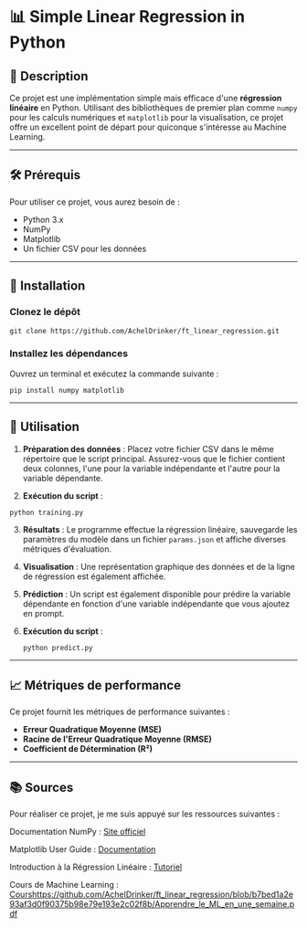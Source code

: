 # 📊 Simple Linear Regression in Python

## 📝 Description

Ce projet est une implémentation simple mais efficace d'une **régression linéaire** en Python. Utilisant des bibliothèques de premier plan comme `numpy` pour les calculs numériques et `matplotlib` pour la visualisation, ce projet offre un excellent point de départ pour quiconque s'intéresse au Machine Learning.

---

## 🛠 Prérequis

Pour utiliser ce projet, vous aurez besoin de :

- Python 3.x
- NumPy
- Matplotlib
- Un fichier CSV pour les données

---

## 🚀 Installation

### Clonez le dépôt

```
git clone https://github.com/AchelDrinker/ft_linear_regression.git
```

### Installez les dépendances

Ouvrez un terminal et exécutez la commande suivante :

```
pip install numpy matplotlib
```

---

## 🎯 Utilisation

1. **Préparation des données** : Placez votre fichier CSV dans le même répertoire que le script principal. Assurez-vous que le fichier contient deux colonnes, l'une pour la variable indépendante et l'autre pour la variable dépendante.

2. **Exécution du script** :

```
python training.py
```

3. **Résultats** : Le programme effectue la régression linéaire, sauvegarde les paramètres du modèle dans un fichier `params.json` et affiche diverses métriques d'évaluation.

4. **Visualisation** : Une représentation graphique des données et de la ligne de régression est également affichée.

5. **Prédiction** : Un script est également disponible pour prédire la variable dépendante en fonction d'une variable indépendante que vous ajoutez en prompt.

6. **Exécution du script** :
   ```
   python predict.py
   ```

---

## 📈 Métriques de performance

Ce projet fournit les métriques de performance suivantes :

- **Erreur Quadratique Moyenne (MSE)**
- **Racine de l'Erreur Quadratique Moyenne (RMSE)**
- **Coefficient de Détermination (R²)**

---

## 📚 Sources
Pour réaliser ce projet, je me suis appuyé sur les ressources suivantes :

Documentation NumPy : [Site officiel](https://numpy.org/doc/)

Matplotlib User Guide : [Documentation](https://matplotlib.org/stable/users/index.html)

Introduction à la Régression Linéaire : [Tutoriel](https://www.youtube.com/playlist?list=PLO_fdPEVlfKqUF5BPKjGSh7aV9aBshrpY)

Cours de Machine Learning : [Cours](https://github.com/AchelDrinker/ft_linear_regression/blob/b7bed1a2e93af3d0f90375b98e79e193e2c02f8b/Apprendre_le_ML_en_une_semaine.pdf)https://github.com/AchelDrinker/ft_linear_regression/blob/b7bed1a2e93af3d0f90375b98e79e193e2c02f8b/Apprendre_le_ML_en_une_semaine.pdf
